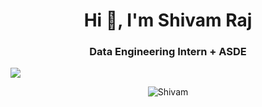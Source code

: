 <h1 align="center">Hi 👋, I'm Shivam Raj</h1>
<h3 align="center">Data Engineering Intern + ASDE</h3>
<img src="https://user-images.githubusercontent.com/98577957/158127534-c8d1553f-c886-4b5c-bd0e-6edd1fb2dc74.png" >


<p align="center"> <img src="https://komarev.com/ghpvc/?username=shivam-sigmoid&label=Profile%20views&color=0e75b6&style=flat" alt="Shivam" /> </p>


